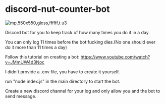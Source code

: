 # discord-nut-counter-bot

![mp,550x550,gloss,ffffff,t u3](https://user-images.githubusercontent.com/90265322/201673566-88727c41-0ce4-4c48-983f-472b2795902a.jpg)

Discord bot for you to keep track of how many times you do it in a day. 

You can only log 11 times before the bot fucking dies.(No one should ever do it more than 11 times a day)

Follow this tutorial on creating a bot: https://www.youtube.com/watch?v=JMmUW4d3Noc

I didn't provide a .env file, you have to create it yourself.

run "node index.js" in the main directory to start the bot.

Create a new discord channel for your log and only allow you and the bot to send message.
